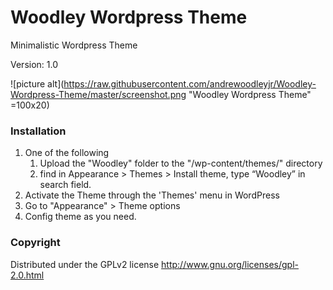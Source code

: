 # Woodley Wordpress Theme
Minimalistic Wordpress Theme

Version: 1.0

![picture alt](https://raw.githubusercontent.com/andrewoodleyjr/Woodley-Wordpress-Theme/master/screenshot.png "Woodley Wordpress Theme" =100x20)

### Installation
1. One of the following
   1. Upload the "Woodley" folder to the "/wp-content/themes/" directory
   2. find in Appearance > Themes > Install theme, type “Woodley” in search field.
2. Activate the Theme through the 'Themes' menu in WordPress
3. Go to "Appearance" > Theme options
4. Config theme as you need.
 
### Copyright
Distributed under the GPLv2 license http://www.gnu.org/licenses/gpl-2.0.html
